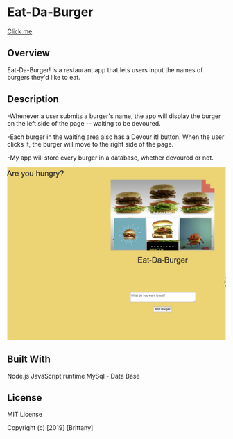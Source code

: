 # Eat-Da-Burger

[Click me](https://eat-the-hamburger-app.herokuapp.com/)

## Overview
Eat-Da-Burger! is a restaurant app that lets users input the names of burgers they'd like to eat.


## Description
-Whenever a user submits a burger's name, the app will display the burger on the left side of the page -- waiting to be devoured.


-Each burger in the waiting area also has a Devour it! button. When the user clicks it, the burger will move to the right side of the page.


-My app will store every burger in a database, whether devoured or not.

![Burger](burgery.png)

## Built With

Node.js JavaScript runtime
MySql - Data Base



## License
MIT License


Copyright (c) [2019] [Brittany]